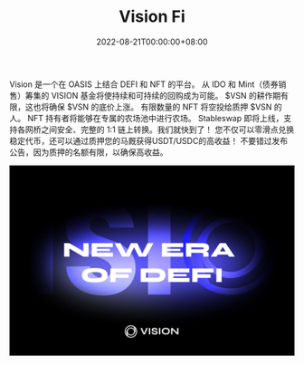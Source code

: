 ﻿---
title: "Vision Fi"
description: "🌈 下一代#DeFi
🚜 🏦 由 POL 支持的耐用农场价格，带有 NFT 和 Stableswap。"
date: 2022-08-21T00:00:00+08:00
lastmod: 2022-08-21T00:00:00+08:00
draft: false
authors: ["boogArno"]
featuredImage: "vision-fi.png"
tags: ["DeFi","Vision Fi"]
categories: ["nfts"]
nfts: ["DeFi"]
blockchain: "Oasis Network"
website: "https://farm.visionfi.app/"
twitter: "https://twitter.com/visionfiapp"
discord: "https://discord.io/visionfi"
telegram: ""
github: ""
youtube: ""
twitch: ""
facebook: ""
instagram: ""
reddit: ""
medium: "https://medium.com/@visionfi"
steam: ""
gitbook: ""
googleplay: ""
appstore: ""
status: "Live"
weight: 
lightgallery: true
toc: true
pinned: false
recommend: false
recommend1: false
---
Vision 是一个在 OASIS 上结合 DEFI 和 NFT 的平台。
从 IDO 和 Mint（债券销售）筹集的 VISION 基金将使持续和可持续的回购成为可能。 $VSN 的耕作期有限，这也将确保 $VSN 的底价上涨。
有限数量的 NFT 将空投给质押 $VSN 的人。 NFT 持有者将能够在专属的农场池中进行农场。
Stableswap 即将上线，支持各网桥之间安全、完整的 1:1 链上转换。我们就快到了！
您不仅可以零滑点兑换稳定代币，还可以通过质押您的马厩获得USDT/USDC的高收益！
不要错过发布公告，因为质押的名额有限，以确保高收益。

![visionfi-dapp-defi-oasis-image1_1f1ea09f18e9cfcd96d50e8a89f2c771](visionfi-dapp-defi-oasis-image1_1f1ea09f18e9cfcd96d50e8a89f2c771.png)